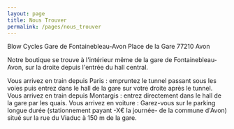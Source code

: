 ```yaml
---
layout: page
title: Nous Trouver
permalink: /pages/nous_trouver
---
```


Blow Cycles
Gare de Fontainebleau-Avon
Place de la Gare
77210 Avon

Notre boutique se trouve à l'intérieur même de la gare de Fontainebleau-Avon, sur la droite depuis l'entrée du hall central.

Vous arrivez en train depuis Paris : empruntez le tunnel passant sous les voies puis entrez dans le hall de la gare sur votre droite après le tunnel.
Vous arrivez en train depuis Montargis : entrez directement dans le hall de la gare par les quais.
Vous arrivez en voiture : Garez-vous sur le parking longue durée (stationnement payant -X€ la journée- de la commune d'Avon) situé sur la rue du Viaduc à 150 m de la gare.
